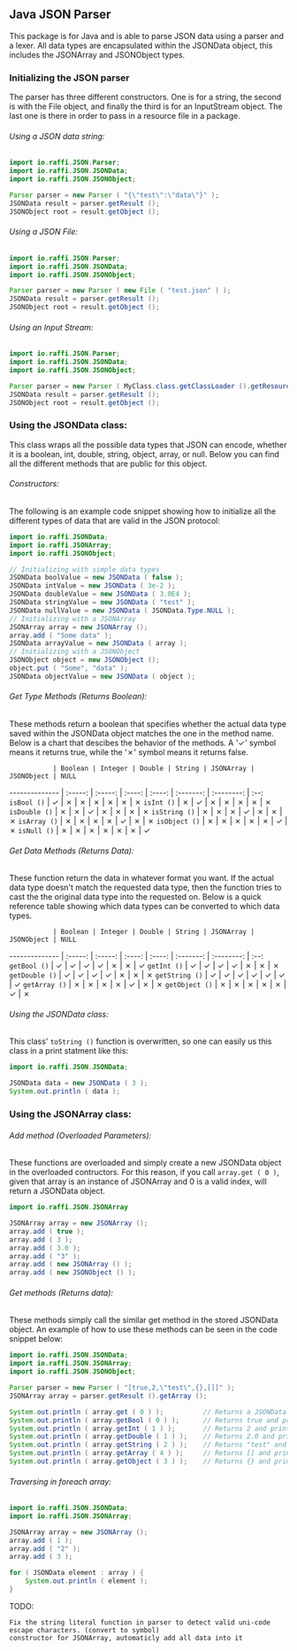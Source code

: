 ## Java JSON Parser
This package is for Java and is able to parse JSON data using a parser and a lexer.  All data types are encapsulated within the JSONData object, this includes the JSONArray and JSONObject types.

### Initializing the JSON parser
The parser has three different constructors.  One is for a string, the second is with the File object, and finally the third is for an InputStream object.  The last one is there in order to pass in a resource file in a package.
###### Using a JSON data string:
```java
import io.raffi.JSON.Parser;
import io.raffi.JSON.JSONData;
import io.raffi.JSON.JSONObject;

Parser parser = new Parser ( "{\"test\":\"data\"}" );
JSONData result = parser.getResult ();
JSONObject root = result.getObject ();
```
###### Using a JSON File:
```java
import io.raffi.JSON.Parser;
import io.raffi.JSON.JSONData;
import io.raffi.JSON.JSONObject;

Parser parser = new Parser ( new File ( "test.json" ) );
JSONData result = parser.getResult ();
JSONObject root = result.getObject ();
```
###### Using an Input Stream:
```java
import io.raffi.JSON.Parser;
import io.raffi.JSON.JSONData;
import io.raffi.JSON.JSONObject;

Parser parser = new Parser ( MyClass.class.getClassLoader ().getResourceAsStream ( "test.json" ) );
JSONData result = parser.getResult ();
JSONObject root = result.getObject ();
```

### Using the JSONData class:
This class wraps all the possible data types that JSON can encode, whether it is a boolean, int, double, string, object, array, or null.  Below you can find all the different methods that are public  for this object.
###### Constructors:
The following is an example code snippet showing how to initialize all the different types of data that are valid in the JSON protocol:
```java
import io.raffi.JSONData;
import io.raffi.JSONArray;
import io.raffi.JSONObject;

// Initializing with simple data types
JSONData boolValue = new JSONData ( false );
JSONData intValue = new JSONData ( 3e-2 );
JSONData doubleValue = new JSONData ( 3.0E4 );
JSONData stringValue = new JSONData ( "test" );
JSONData nullValue = new JSONData ( JSONData.Type.NULL );
// Initializing with a JSONArray
JSONArray array = new JSONArray ();
array.add ( "Some data" );
JSONData arrayValue = new JSONData ( array );
// Initializing with a JSONObject
JSONObject object = new JSONObject ();
object.put ( "Some", "data" );
JSONData objectValue = new JSONData ( object );
```
###### Get Type Methods (Returns Boolean):
These methods return a boolean that specifies whether the actual data type saved within the JSONData object matches the one in the method name.  Below is a chart that descibes the behavior of the methods.  A '✓' symbol means it returns true, while the '✗' symbol means it returns false.

               | Boolean | Integer | Double | String | JSONArray | JSONObject | NULL
-------------- | :-----: | :-----: | :----: | :----: | :-------: | :--------: | :--: 
`isBool ()`    |    ✓    |    ✗    |   ✗    |   ✗    |     ✗     |     ✗      |  ✗
`isInt ()`     |    ✗    |    ✓    |   ✗    |   ✗    |     ✗     |     ✗      |  ✗
`isDouble ()`  |    ✗    |    ✗    |   ✓    |   ✗    |     ✗     |     ✗      |  ✗
`isString ()`  |    ✗    |    ✗    |   ✗    |   ✓    |     ✗     |     ✗      |  ✗
`isArray ()`   |    ✗    |    ✗    |   ✗    |   ✗    |     ✓     |     ✗      |  ✗
`isObject ()`  |    ✗    |    ✗    |   ✗    |   ✗    |     ✗     |     ✓      |  ✗
`isNull ()`    |    ✗    |    ✗    |   ✗    |   ✗    |     ✗     |     ✗      |  ✓


###### Get Data Methods (Returns Data):
These function return the data in whatever format you want.  If the actual data type doesn't match the requested data type, then the function tries to cast the the original data type into the requested on.  Below is a quick reference table showing which data types can be converted to which data types.

               | Boolean | Integer | Double | String | JSONArray | JSONObject | NULL
-------------- | :-----: | :-----: | :----: | :----: | :-------: | :--------: | :--: 
`getBool ()`   |    ✓    |    ✓    |   ✓    |   ✓    |     ✗     |     ✗      |  ✓
`getInt ()`    |    ✓    |    ✓    |   ✓    |   ✓    |     ✗     |     ✗      |  ✗
`getDouble ()` |    ✓    |    ✓    |   ✓    |   ✓    |     ✗     |     ✗      |  ✗
`getString ()` |    ✓    |    ✓    |   ✓    |   ✓    |     ✓     |     ✓      |  ✓
`getArray ()`  |    ✗    |    ✗    |   ✗    |   ✗    |     ✓     |     ✗      |  ✗
`getObject ()` |    ✗    |    ✗    |   ✗    |   ✗    |     ✗     |     ✓      |  ✗
###### Using the JSONData class:
This class' `toString ()` function is overwritten, so one can easily us this class in a print statment like this:
```java
import io.raffi.JSON.JSONData;

JSONData data = new JSONData ( 3 );
System.out.println ( data );
```

### Using the JSONArray class:
###### Add method (Overloaded Parameters):
These functions are overloaded and simply create a new JSONData object in the overloaded contructors.  For this reason, if you call `array.get ( 0 )`, given that array is an instance of JSONArray and 0 is a valid index, will return a JSONData object.
```java
import io.raffi.JSON.JSONArray

JSONArray array = new JSONArray ();
array.add ( true );
array.add ( 3 );
array.add ( 3.0 );
array.add ( "3" );
array.add ( new JSONArray () );
array.add ( new JSONObject () );
```
###### Get methods (Returns data):
These methods simply call the similar get method in the stored JSONData object. An example of how to use these methods can be seen in the code snippet below:
```java
import io.raffi.JSON.JSONData;
import io.raffi.JSON.JSONArray;
import io.raffi.JSON.JSONObject;

Parser parser = new Parser ( "[true,2,\"test\",{},[]]" );
JSONArray array = parser.getResult ().getArray ();

System.out.println ( array.get ( 0 ) );          // Returns a JSONData object and prints "true"
System.out.println ( array.getBool ( 0 ) );      // Returns true and prints "true"
System.out.println ( array.getInt ( 1 ) );       // Returns 2 and prints "2"
System.out.println ( array.getDouble ( 1 ) );    // Returns 2.0 and prints "2.0"
System.out.println ( array.getString ( 2 ) );    // Returns "test" and prints "test"
System.out.println ( array.getArray ( 4 ) );     // Returns [] and prints "[]"
System.out.println ( array.getObject ( 3 ) );    // Returns {} and prints "{}"
```
###### Traversing in foreach array:
```java
import io.raffi.JSON.JSONData;
import io.raffi.JSON.JSONArray;

JSONArray array = new JSONArray ();
array.add ( 1 );
array.add ( "2" );
array.add ( 3 );

for ( JSONData element : array ) {
	System.out.println ( element );
}
```



TODO:

	Fix the string literal function in parser to detect valid uni-code escape characters. (convert to symbol)
	constructor for JSONArray, automaticly add all data into it




